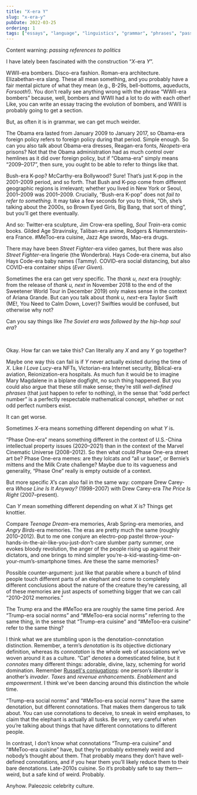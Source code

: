 ```yaml
---
title: "X-era Y"
slug: "x-era-y"
pubDate: 2022-03-25
ordering: 1
tags: ["essays", "language", "linguistics", "grammar", "phrases", "passage-of-time"]
---
```


<div class="content-warning">
<span class="small-caps">Content warning</span>: <i>passing references to politics</i>
</div>

<span class="small-caps">I have lately been fascinated</span> with the construction “_X_-era _Y_”.

WWII-era bombers. Disco-era fashion. Roman-era architecture. Elizabethan-era slang. These all mean something, and you probably have a fair mental picture of what they mean (e.g., B-29s, bell-bottoms, aqueducts, _Forsooth_!). You don’t really see anything wrong with the phrase “WWII-era bombers” because, well, bombers and WWII had a lot to do with each other! Like, you can write an essay tracing the evolution of bombers, and WWII is probably going to get a section.

But, as often it is in grammar, we can get much weirder.

The Obama era lasted from January 2009 to January 2017, so Obama-era foreign policy refers to foreign policy during that period. Simple enough. So can you also talk about Obama-era dresses, Reagan-era fonts, _Neopets_-era prisons? Not that the Obama administration had as much control over hemlines as it did over foreign policy, but if “Obama-era” simply means “2009–2017”, then sure, you ought to be able to refer to things like that.

Bush-era K-pop? McCarthy-era Bollywood? Sure! That’s just K-pop in the 2001–2009 period, and so forth. That Bush and K-pop come from different geographic regions is irrelevant; whether you lived in New York or Seoul, 2001–2009 was 2001–2009. Crucially, “Bush-era K-pop” does not _fail to refer to something_. It may take a few seconds for you to think, “Oh, she’s talking about the 2000s, so Brown Eyed Girls, Big Bang, that sort of thing”, but you’ll get there eventually. 

And so: Twitter-era sculpture, Jim Crow-era spelling, _Soul Train_-era comic books. Gilded Age Stravinsky, Taliban-era anime, Rodgers & Hammerstein-era France. #MeToo-era cuisine, Jazz Age swords, Mao-era drugs.

There may have been _Street Fighter_-era video games, but there was also _Street Fighter_-era lingerie (the Wonderbra). Hays Code-era cinema, but also Hays Code-era baby names (Tammy). COVID-era social distancing, but also COVID-era container ships (_Ever Given_).

Sometimes the era can get very specific. The _thank u, next_ era (roughly: from the release of _thank u, next_ in November 2018 to the end of the Sweetener World Tour in December 2019) only makes sense in the context of Ariana Grande. But can you talk about _thank u, next_-era Taylor Swift (ME!, You Need to Calm Down, Lover)? Swifties would be confused, but otherwise why not?

Can you say things like _The Soviet era was followed by the hip-hop soul era_?

<br />

Okay. How far can we take this? Can literally any _X_ and any _Y_ go together?

Maybe one way this can fail is if _Y_ never actually existed during the time of _X_. Like _I Love Lucy_-era NFTs, Victorian-era Internet security, Biblical-era aviation, Reionization-era hospitals. As much fun it would be to imagine Mary Magdalene in a biplane dogfight, no such thing happened. But you could also argue that these still make sense; they’re still _well-defined phrases_ (that just happen to refer to nothing), in the sense that “odd perfect number” is a perfectly respectable mathematical concept, whether or not odd perfect numbers exist.

It can get worse.

Sometimes _X_-era means something different depending on what _Y_ is.

“Phase One-era” means something different in the context of U.S.-China intellectual property issues (2020–2021) than in the context of the Marvel Cinematic Universe (2008–2012). So then what could Phase One-era street art be? Phase One-era memes: are they lolcats and “all ur base”, or Bernie’s mittens and the Milk Crate challenge? Maybe due to its vagueness and generality, “Phase One” really is empty outside of a context.

But more specific _X_’s can also fail in the same way: compare Drew Carey-era _Whose Line Is It Anyway?_ (1998–2007) with Drew Carey-era _The Price Is Right_ (2007–present).

Can _Y_ mean something different depending on what _X_ is? Things get knottier.

Compare _Teenage Dream_-era memories, Arab Spring-era memories, and _Angry Birds_-era memories. The eras are pretty much the same (roughly 2010–2012). But to me one conjure an electro-pop pastel throw-your-hands-in-the-air-like-you-just-don’t-care slumber party summer, one evokes bloody revolution, the anger of the people rising up against their dictators, and one brings to mind simpler you’re-a-kid-wasting-time-on-your-mum’s-smartphone times. Are these the same memories?

Possible counter-argument: just like that parable where a bunch of blind people touch different parts of an elephant and come to completely different conclusions about the nature of the creature they’re caressing, all of these memories are just aspects of something bigger that we can call “2010–2012 memories.”

The Trump era and the #MeToo era are roughly the same time period. Are “Trump-era social norms” and “#MeToo-era social norms” referring to the same thing, in the sense that “Trump-era cuisine” and “#MeToo-era cuisine” refer to the same thing?

I think what we are stumbling upon is the denotation-connotation distinction. Remember, a term’s _denotation_ is its objective dictionary definition, whereas its _connotation_ is the whole web of associations we’ve woven around it as a culture. “Cat” _denotes_ a domesticated feline, but it _connotes_ many different things: adorable, divine, lazy, scheming for world domination. Remember [Russell's conjugations](https://en.wikipedia.org/wiki/Emotive_conjugation): one person’s _liberator_ is another’s _invader_. _Taxes_ and _revenue enhancements_. _Enablement_ and _empowerment_. I think we’ve been dancing around this distinction the whole time.

“Trump-era social norms” and “#MeToo-era social norms” have the same denotation, but different connotations. That makes them dangerous to talk about. You can use connotations to deceive, to sneak in weird emphases, to claim that the elephant is actually all tusks. Be very, very careful when you’re talking about things that have different connotations to different people.

In contrast, I don’t know what connotations “Trump-era cuisine” and “#MeToo-era cuisine” have, but they’re probably extremely weird and nobody’s thought about them. That probably means they don’t have well-defined connotations, and if you hear them you’ll likely reduce them to their bare denotations. Late-2010s cuisine. So it’s probably safe to say them—weird, but a safe kind of weird. Probably.

Anyhow. Paleozoic celebrity culture.